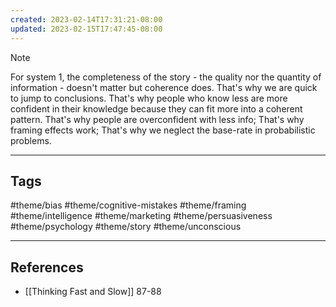 ```yaml
---
created: 2023-02-14T17:31:21-08:00
updated: 2023-02-15T17:47:45-08:00
---
```



> [!NOTE]
> For system 1, the completeness of the story - the quality nor the quantity of information - doesn't matter but coherence does. That's why we are quick to jump to conclusions. That's why people who know less are more confident in their knowledge because they can fit more into a coherent pattern.
That's why people are overconfident with less info;
That's why framing effects work;
That's why we neglect the base-rate in probabilistic problems.

---
## Tags
#theme/bias #theme/cognitive-mistakes #theme/framing #theme/intelligence #theme/marketing #theme/persuasiveness #theme/psychology #theme/story #theme/unconscious 

---
## References
- [[Thinking Fast and Slow]] 87-88